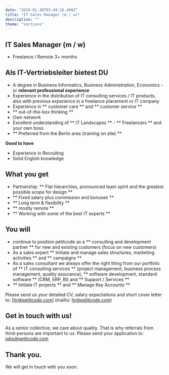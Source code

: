 ```yaml
---
date: "2019-01-30T03:49:16.408Z"
title: "IT Sales Manager (m / w)"
description: ""
theme: "sections"
---
```


<Sections>
<Section>
<SectionContent>

# IT Sales Manager (m / w)

* Freelance / Remote 3+ months

## Als IT-Vertriebsleiter bietest DU

- A degree in Business Informatics, Business Administration, Economics - or **relevant professional experience**
- Experience in the distribution of IT consulting services / IT products, also with previous experience in a freelance placement or IT company
- Experience in ** customer care ** and ** customer service **
- ** out-of-the-box thinking **
- Own network
- Excellent understanding of ** IT Landscapes ** - ** Freelancers ** and your own boss
- ** Preferred from the Berlin area (training on site) **

**Good to have**
- Experience in Recruiting
- Solid English knowledge

## What you get

- Partnership: ** Flat hierarchies, pronounced team spirit and the greatest possible scope for design **
- ** Fixed salary plus commission and bonuses **
- ** Long term & flexibility **
- ** mostly remote **
- ** Working with some of the best IT experts **

## You will
- continue to position petitcode as a ** consulting and development partner ** for new and existing customers (focus on new customers)
- As a sales expert ** Initiate and manage sales structures, marketing activities ** and ** campaigns **
- As a sales consultant we always offer the right thing from our portfolio of ** IT consulting services ** (project management, business process management, quality assurance), ** software development, standard software ** (CRM, ERP, BI) and ** Support / Services **
- ** Initiate IT projects ** and ** Manage Key Accounts **

Please send us your detailed CV, salary expectations and short cover letter to: [hr@petitcode.com] (mailto: hr@petitcode.com)

</SectionContent>
</Section>
<Section inverted scrollId="contact">
<SectionContent>
<FreelancerForm scrollTo="contact">
<FormIntro>

# Get in touch with us!

As a senior collective, we care about quality. That is why referrals from third-persons are important to us. Please send your application to: [jobs@petitcode.com](mailto:jobs@petitcode.com)

</FormIntro>
<FormSuccess>

# Thank you.

We will get in touch with you soon.

</FormSuccess>
</FreelancerForm>
</SectionContent>
</Section>
</Sections>
